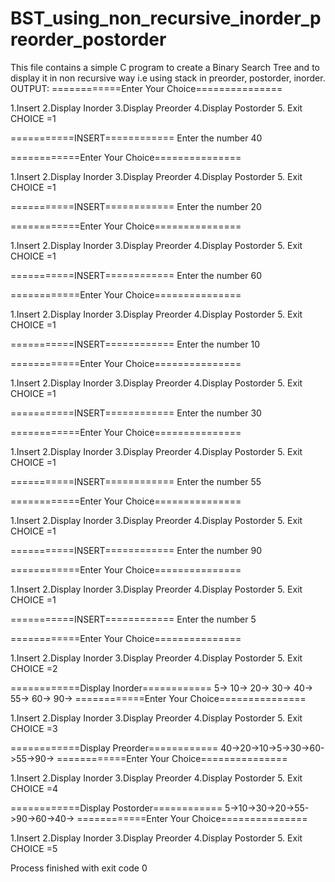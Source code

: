 # BST_using_non_recursive_inorder_preorder_postorder
This file contains a simple C program to create a Binary Search Tree and to display it in non recursive way  i.e using stack in preorder, postorder, inorder.
OUTPUT:
============Enter Your Choice===============

1.Insert
2.Display Inorder
3.Display Preorder
4.Display Postorder
5. Exit
CHOICE =1

===========INSERT============
Enter the number
40

============Enter Your Choice===============

1.Insert
2.Display Inorder
3.Display Preorder
4.Display Postorder
5. Exit
CHOICE =1

===========INSERT============
Enter the number
20

============Enter Your Choice===============

1.Insert
2.Display Inorder
3.Display Preorder
4.Display Postorder
5. Exit
CHOICE =1

===========INSERT============
Enter the number
60

============Enter Your Choice===============

1.Insert
2.Display Inorder
3.Display Preorder
4.Display Postorder
5. Exit
CHOICE =1

===========INSERT============
Enter the number
10

============Enter Your Choice===============

1.Insert
2.Display Inorder
3.Display Preorder
4.Display Postorder
5. Exit
CHOICE =1

===========INSERT============
Enter the number
30

============Enter Your Choice===============

1.Insert
2.Display Inorder
3.Display Preorder
4.Display Postorder
5. Exit
CHOICE =1

===========INSERT============
Enter the number
55

============Enter Your Choice===============

1.Insert
2.Display Inorder
3.Display Preorder
4.Display Postorder
5. Exit
CHOICE =1

===========INSERT============
Enter the number
90

============Enter Your Choice===============

1.Insert
2.Display Inorder
3.Display Preorder
4.Display Postorder
5. Exit
CHOICE =1

===========INSERT============
Enter the number
5

============Enter Your Choice===============

1.Insert
2.Display Inorder
3.Display Preorder
4.Display Postorder
5. Exit
CHOICE =2

============Display Inorder============
 5-> 10-> 20-> 30-> 40-> 55-> 60-> 90->
============Enter Your Choice===============

1.Insert
2.Display Inorder
3.Display Preorder
4.Display Postorder
5. Exit
CHOICE =3

============Display Preorder============
 40->20->10->5->30->60->55->90->
============Enter Your Choice===============

1.Insert
2.Display Inorder
3.Display Preorder
4.Display Postorder
5. Exit
CHOICE =4

============Display Postorder============
 5->10->30->20->55->90->60->40->
============Enter Your Choice===============

1.Insert
2.Display Inorder
3.Display Preorder
4.Display Postorder
5. Exit
CHOICE =5

Process finished with exit code 0
